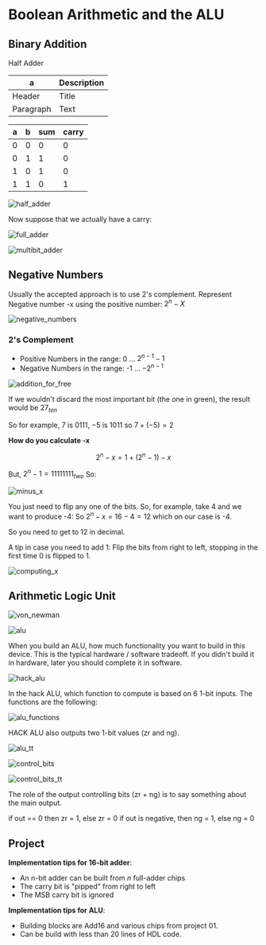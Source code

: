 # Boolean Arithmetic and the ALU

## Binary Addition

Half Adder

| a| Description |
| ----------- | ----------- |
| Header      | Title       |
| Paragraph   | Text        |

|a|b|sum|carry|
|-|-|--|---|
|0|0|0|0|
|0|1|1|0|
|1|0|1|0|
|1|1|0|1|

![half_adder](./images/half_adder.png "Half Adder")

Now suppose that we actually have a carry:

![full_adder](./images/full_adder.png "Full Adder")


![multibit_adder](./images/multibit_adder.png "multibit_adder")

## Negative Numbers

Usually the accepted approach is to use 2's complement. Represent Negative number -x using the positive number: $2^n -X$ 

![negative_numbers](./images/negative_numbers.png "Negative Numbers")


### 2's Complement
- Positive Numbers in the range: 0 ... $2^{n-1}-1$
- Negative Numbers in the range: -1 ... $-2^{n-1}$


![addition_for_free](./images/addition_for_free.png "Addition from free")


If we wouldn't discard the most important bit (the one in green), the result would be $27_{ten}$


So for example, 7 is 0111, $-5$ is 1011 so $7 + (-5) = 2$

**How do you calculate -x**

$$2^n - x = 1 + (2^n - 1 ) - x$$

But, $2^n - 1 = 11111111_{two}$ So: 

![minus_x](./images/minus_x.png "Minus x")


You just need to flip any one of the bits. So, for example, take 4 and we want to produce -4:
So $2^n - x= 16 - 4 = 12$ which on our case is -4.

So you need to get to 12 in decimal.


A tip in case you need to add 1:
Flip the bits from right to left, stopping in the first time 0 is flipped to 1.

![computing_x](./images/computing_x.png "Computing minus x")

## Arithmetic Logic Unit

![von_newman](./images/von_newmann.png "Von Neumann Arch")

![alu](./images/alu.png "ALU")


When you build an ALU, how much functionality you want to build in this device. This is the typical hardware / software tradeoff. If you didn't build it in hardware, later you should complete it in software.

![hack_alu](./images/hack_alu.png "Hack ALU")


In the hack ALU, which function to compute is based on 6 1-bit inputs. The functions are the following:


![alu_functions](./images/alu_functions.png "ALU Functions")

HACK ALU also  outputs two 1-bit values (zr and ng).

![alu_tt](./images/alu_tt.png "ALU Truth Table")


![control_bits](./images/control_bits.png "Control Bits")


![control_bits_tt](./images/control_bits_tt.png "Control Bits TT")



The role of the output controlling bits (zr + ng) is to say something about the main output.


if out == 0 then zr = 1, else zr = 0
if out is negative, then ng = 1, else ng = 0


## Project

**Implementation tips for 16-bit adder**:
- An n-bit adder can be built from *n* full-adder chips
- The carry bit is "pipped" from right to left
- The MSB carry bit is ignored

**Implementation tips for ALU**:
- Building blocks are Add16 and various chips from project 01.
- Can be build with less than 20 lines of HDL code. 



